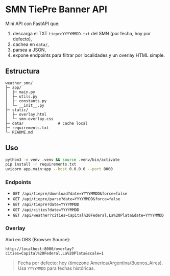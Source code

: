 # SMN TiePre Banner API

Mini API con FastAPI que:
1) descarga el TXT `tiepreYYYYMMDD.txt` del SMN (por fecha, hoy por defecto),
2) cachea en `data/`,
3) parsea a JSON,
4) expone endpoints para filtrar por localidades y un overlay HTML simple.

## Estructura
```
weather_smn/
├─ app/
│  ├─ main.py
│  ├─ utils.py
│  ├─ constants.py
│  └─ __init__.py
├─ static/
│  ├─ overlay.html
│  └─ smn-overlay.css
├─ data/               # cache local
├─ requirements.txt
└─ README.md
```

## Uso
```bash
python3 -m venv .venv && source .venv/bin/activate
pip install -r requirements.txt
uvicorn app.main:app --host 0.0.0.0 --port 8000
```

### Endpoints
- `GET /api/tiepre/download?date=YYYYMMDD&force=false`
- `GET /api/tiepre/parse?date=YYYYMMDD&force=false`
- `GET /api/tiepre?date=YYYYMMDD`
- `GET /api/cities?date=YYYYMMDD`
- `GET /api/weather?cities=Capital%20Federal,La%20Plata&date=YYYYMMDD`

### Overlay
Abrí en OBS (Browser Source):
```
http://localhost:8000/overlay?cities=Capital%20Federal,La%20Plata&scale=1
```

> Fecha por defecto: hoy (timezone America/Argentina/Buenos_Aires). Usa `YYYYMMDD` para fechas históricas.
